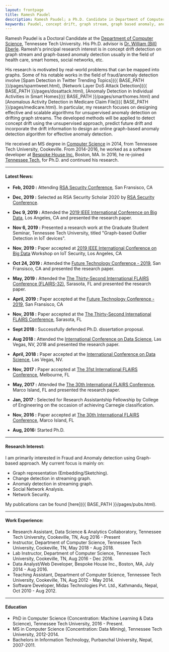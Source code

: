```yaml
---
layout: frontpage
title: Ramesh Paudel
description: Ramesh Paudel; a Ph.D. Candidate in Department of Computer Science at Tennessee Tech University - Cookeville, TN; research in concept drift, graph stream, graph-based anomaly, and machine learning.
keywords: Paudel, concept drift, graph stream, graph based anomaly, anomaly detection
---
```


Ramesh Paudel is a Doctoral Candidate at the [Department of Computer Science](http://www.csc.tntech.edu), Tennessee Tech University. His Ph.D. advisor is [Dr. William (Bill) Eberle](http://users.csc.tntech.edu/~weberle/).
Ramesh's principal research interest is in concept drift detection on graph stream and graph-based anomaly detection usually in the field of health care, smart homes, social networks, etc.

His research is motivated by real-world problems that can be mapped into graphs. Some of his notable works in the field of fraud/anomaly detection involve [Spam Detection in Twitter Trending Topics]({{ BASE_PATH }}/pages/spamtweet.html), [Network Layer DoS Attack Detection]({{ BASE_PATH }}/pages/dosattack.html), [Anomaly Detection in Individual Activities in Smart Homes]({{ BASE_PATH }}/pages/smarthomes.html) and [Anomalous Activity Detection in Medicare Claim File]({{ BASE_PATH }}/pages/medicare.html). In particular, my research focuses on designing effective and scalable algorithms for unsupervised anomaly detection on drifting graph streams. The developed methods will be applied to detect concept drift using the unsupervised approach, predict future drift and incorporate the drift information to design an online graph-based anomaly detection algorithm for effective anomaly detection.

He received an MS degree in [Computer Science](http://www.csc.tntech.edu)
in 2014, from Tennessee Tech University, Cookeville. From 2014-2016, he worked as a software developer at [Bespoke House Inc.](http://bespoke.house) Boston, MA. In 2016, he re-joined [Tennessee Tech.](https://www.tntech.edu) for Ph.D. and continued his research.

---
#### Latest News:
* **Feb, 2020 :** Attending [RSA Security Conference](https://www.rsaconference.com/), San Fransisco, CA

* **Dec, 2019 :** Selected as RSA Security Scholar 2020 by [RSA Security Conference](https://www.rsaconference.com/).

* **Dec 9, 2019 :** Attended the [2019 IEEE International Conference on Big Data](http://bigdataieee.org/BigData2019/), Los Angeles, CA and presented the research paper.

* **Nov 6, 2019 :** Presented a research work at the Graduate Student Seminar, Tennessee Tech University, titled "Graph-based Outlier Detection in IoT devices".

* **Nov, 2019 :** Paper accepted at [2019 IEEE International Conference on Big Data](http://bigdataieee.org/BigData2019/) Workshop on IoT Security, Los Angeles, CA

* **Oct 24, 2019 :** Attended the [Future Technology Conference - 2019](https://saiconference.com/FTC), San Fransisco, CA and presented the research paper.

* **May, 2019 :** Attended the [The Thirty-Second International FLAIRS Conference (FLAIRS-32)](https://sites.google.com/view/flairs-32homepage/home), Sarasota, FL and presented the research paper.

* **April, 2019 :** Paper accepted at the [Future Technology Conference - 2019](https://saiconference.com/FTC), San Fransisco, CA

* **Nov, 2018 :** Paper accepted at the [The Thirty-Second International FLAIRS Conference](https://sites.google.com/view/flairs-32homepage/home),  Sarasota, FL

* **Sept 2018 :** Successfully defended Ph.D. dissertation proposal.

* **Aug 2018 :** Attended the [International Conference on Data Science](https://americancse.org/events/csce2018/proceedings/index_html), Las Vegas, NV, 2018 and presented the research paper.

* **April, 2018 :** Paper accepted at the [International Conference on Data Science](https://americancse.org/events/csce2018/proceedings/index_html), Las Vegas, NV.

* **Nov, 2017 :** Paper accepted at [The 31st International FLAIRS Conference](https://sites.google.com/site/flairs31conference/),  Melbourne, FL

* **May, 2017 :** Attended the [The 30th International FLAIRS Conference](https://sites.google.com/site/flairs30conference/home), Marco Island, FL and presented the research paper.

* **Jan, 2017 :** Selected for Research Assistantship Fellowship by College of Engineering on the occasion of achieving Carnegie classification.

* **Nov, 2016 :** Paper accepted at [The 30th International FLAIRS Conference](https://sites.google.com/site/flairs30conference/home),  Marco Island, FL

* **Aug, 2016:** Started Ph.D. 

---
####  Research Interest:
I am primarily interested in Fraud and Anomaly detection using Graph-based approach. My current focus is mainly on: 
* Graph representation (Embedding/Sketching).
* Change detection in streaming graph.
* Anomaly detection in streaming graph.
* Social Network Analysis.
* Network Security.

My publications can be found [here]({{ BASE_PATH }}/pages/pubs.html). 

---
#### Work Experience:
* Research Assistant, Data Science & Analytics Collaboratory, Tennessee Tech University, Cookeville, TN, Aug 2016 - Present
* Instructor, Department of Computer Science, Tennessee Tech University, Cookeville, TN, May 2018 - Aug 2018.
* Lab Instructor, Department of Computer Science, Tennessee Tech University, Cookeville, TN, Aug 2016 - Dec 2016.
* Data Analyst/Web Developer, Bespoke House Inc., Boston, MA, July 2014 - Aug 2016.
* Teaching Assistant, Department of Computer Science, Tennessee Tech University, Cookeville, TN, Aug 2012 - May 2014.
* Software Developer, Midas Technologies Pvt. Ltd., Kathmandu, Nepal, Oct 2010 - Aug 2012.

---
####  Education
* PhD in Computer Science (Concentration: Machine Learning & Data Science), Tennessee Tech University, 2016 - Present.
* MS in Computer Science (Concentration: Data Mining), Tennessee Tech University, 2012-2014.
* Bachelors in Information Technology, Purbanchal University, Nepal, 2007-2011.